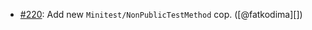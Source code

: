 * [#220](https://github.com/rubocop/rubocop-minitest/issues/220): Add new `Minitest/NonPublicTestMethod` cop. ([@fatkodima][])
